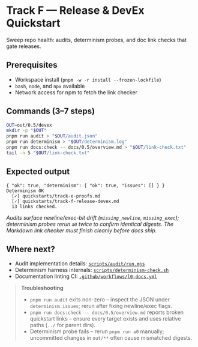 # Track F — Release & DevEx Quickstart

Sweep repo health: audits, determinism probes, and doc link checks that gate releases.

## Prerequisites

- Workspace install (`pnpm -w -r install --frozen-lockfile`)
- `bash`, `node`, and `npx` available
- Network access for npm to fetch the link checker

## Commands (3–7 steps)

```bash
OUT=out/0.5/devex
mkdir -p "$OUT"
pnpm run audit > "$OUT/audit.json"
pnpm run determinism > "$OUT/determinism.log"
pnpm run docs:check -- docs/0.5/overview.md > "$OUT/link-check.txt"
tail -n 5 "$OUT/link-check.txt"
```

## Expected output

```
{ "ok": true, "determinism": { "ok": true, "issues": [] } }
Determinism OK
  [✓] quickstarts/track-e-proofs.md
  [✓] quickstarts/track-f-release-devex.md
  13 links checked.
```

*Audits surface newline/exec-bit drift (`missing_newline`, `missing_exec`); determinism probes rerun `a0` twice to confirm identical digests. The Markdown link checker must finish cleanly before docs ship.*

## Where next?

- Audit implementation details: [`scripts/audit/run.mjs`](../../../scripts/audit/run.mjs)
- Determinism harness internals: [`scripts/determinism-check.sh`](../../../scripts/determinism-check.sh)
- Documentation linting CI: [`.github/workflows/l0-docs.yml`](../../../.github/workflows/l0-docs.yml)

> **Troubleshooting**
>
> - `pnpm run audit` exits non-zero – inspect the JSON under `determinism.issues`; rerun after fixing newline/exec flags.
> - `pnpm run docs:check -- docs/0.5/overview.md` reports broken quickstart links – ensure every target exists and uses relative paths (`../` for parent dirs).
> - Determinism probe fails – rerun `pnpm run a0` manually; uncommitted changes in `out/**` often cause mismatched digests.
